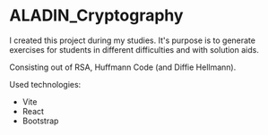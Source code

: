 # ALADIN_Cryptography

I created this project during my studies.
It's purpose is to generate exercises for students in different difficulties and with solution aids.

Consisting out of RSA, Huffmann Code (and Diffie Hellmann).

Used technologies:
* Vite
* React
* Bootstrap
